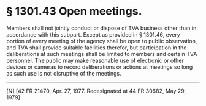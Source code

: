 # § 1301.43   Open meetings.

Members shall not jointly conduct or dispose of TVA business other than in accordance with this subpart. Except as provided in § 1301.46, every portion of every meeting of the agency shall be open to public observation, and TVA shall provide suitable facilities therefor, but participation in the deliberations at such meetings shall be limited to members and certain TVA personnel. The public may make reasonable use of electronic or other devices or cameras to record deliberations or actions at meetings so long as such use is not disruptive of the meetings.



---

[N] [42 FR 21470, Apr. 27, 1977. Redesignated at 44 FR 30682, May 29, 1979]




